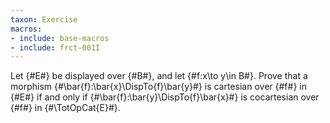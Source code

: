 ```yaml
---
taxon: Exercise
macros:
- include: base-macros
- include: frct-001I
---
```


Let {#E#} be displayed over {#B#}, and let {#f:x\to y\in B#}. Prove that a
morphism {#\bar{f}:\bar{x}\DispTo{f}\bar{y}#} is cartesian over {#f#} in {#E#} if and only
if {#\bar{f}:\bar{y}\DispTo{f}\bar{x}#} is cocartesian over {#f#} in {#\TotOpCat{E}#}.
